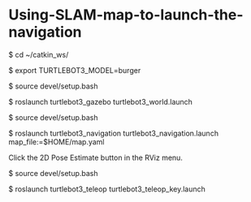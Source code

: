 # Using-SLAM-map-to-launch-the-navigation

$ cd ~/catkin_ws/

$ export TURTLEBOT3_MODEL=burger

$ source devel/setup.bash

$ roslaunch turtlebot3_gazebo turtlebot3_world.launch

$ source devel/setup.bash

$ roslaunch turtlebot3_navigation turtlebot3_navigation.launch map_file:=$HOME/map.yaml

Click the 2D Pose Estimate button in the RViz menu.

$ source devel/setup.bash

$ roslaunch turtlebot3_teleop turtlebot3_teleop_key.launch
